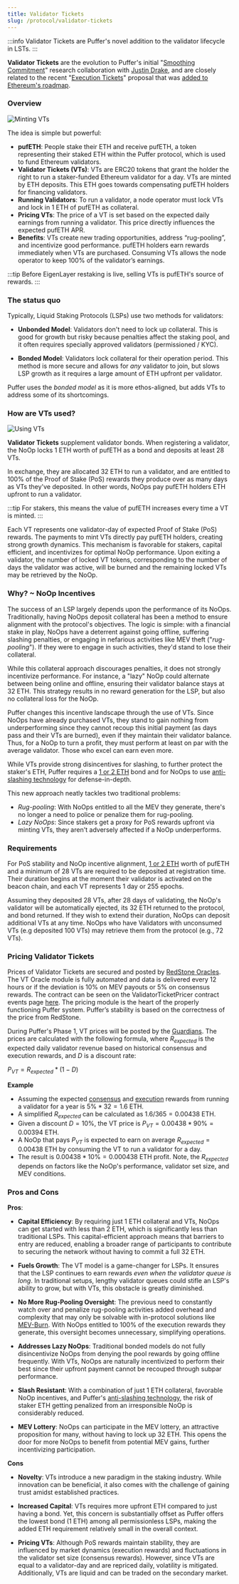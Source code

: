 ```yaml
---
title: Validator Tickets
slug: /protocol/validator-tickets
---
```


:::info 
Validator Tickets are Puffer's novel addition to the validator lifecycle in LSTs.
:::

**Validator Tickets** are the evolution to Puffer's initial "[Smoothing Commitment](https://ethresear.ch/t/validator-smoothing-commitments/17356)" research collaboration with [Justin Drake](https://x.com/drakefjustin), and are closely related to the recent "[Execution Tickets](https://ethresear.ch/t/execution-tickets/17944)" proposal that was [added to Ethereum's roadmap](https://x.com/VitalikButerin/status/1741190491578810445?s=20).

### Overview

<div style={{textAlign: 'center'}}>

![Minting VTs](/img/mint-vt.png)
</div>

The idea is simple but powerful:
> 
- **pufETH**: People stake their ETH and receive pufETH, a token representing their staked ETH within the Puffer protocol, which is used to fund Ethereum validators.
- **Validator Tickets (VTs)**: VTs are ERC20 tokens that grant the holder the right to run a staker-funded Ethereum validator for a day. VTs are minted by ETH deposits. This ETH goes towards compensating pufETH holders for financing validators.
- **Running Validators**: To run a validator, a node operator must lock VTs and lock in 1 ETH of pufETH as collateral.
- **Pricing VTs**: The price of a VT is set based on the expected daily earnings from running a validator. This price directly influences the expected pufETH APR.
- **Benefits**: VTs create new trading opportunities, address “rug-pooling”, and incentivize good performance. pufETH holders earn rewards immediately when VTs are purchased. Consuming VTs allows the node operator to keep 100% of the validator’s earnings.

:::tip
Before EigenLayer restaking is live, selling VTs is pufETH's source of rewards. 
:::




### The status quo
Typically, Liquid Staking Protocols (LSPs) use two methods for validators:

- **Unbonded Model**: Validators don't need to lock up collateral. This is good for growth but risky because penalties affect the staking pool, and it often requires specially approved validators (permissioned / KYC).

- **Bonded Model**: Validators lock collateral for their operation period. This method is more secure and allows for *any* validator to join, but slows LSP growth as it requires a large amount of ETH upfront per validator.

Puffer uses the *bonded model* as it is more ethos-aligned, but adds VTs to address some of its shortcomings. 

### How are VTs used?
<div style={{textAlign: 'center'}}>

![Using VTs](/img/using-vt.png)
</div>

**Validator Tickets** supplement validator bonds. When registering a validator, the NoOp locks 1 ETH worth of pufETH as a bond and deposits at least 28 VTs.  

In exchange, they are allocated 32 ETH to run a validator, and are entitled to 100% of the Proof of Stake (PoS) rewards they produce over as many days as VTs they've deposited. In other words, NoOps pay pufETH holders ETH upfront to run a validator.

:::tip
For stakers, this means the value of pufETH increases every time a VT is minted. 
:::

Each VT represents one validator-day of expected Proof of Stake (PoS) rewards. The payments to mint VTs directly pay pufETH holders, creating strong growth dynamics. This mechanism is favorable for stakers, capital efficient, and incentivizes for optimal NoOp performance. Upon exiting a validator, the number of locked VT tokens, corresponding to the number of days the validator was active, will be burned and the remaining locked VTs may be retrieved by the NoOp.



### Why? ~ NoOp Incentives
The success of an LSP largely depends upon the performance of its NoOps. Traditionally, having NoOps deposit collateral has been a method to ensure alignment with the protocol's objectives. The logic is simple: with a financial stake in play, NoOps have a deterrent against going offline, suffering slashing penalties, or engaging in nefarious activities like MEV theft ("*rug-pooling*"). If they were to engage in such activities, they'd stand to lose their collateral.

While this collateral approach discourages penalties, it does not strongly incentivize performance. For instance, a "lazy" NoOp could alternate between being online and offline, ensuring their validator balance stays at 32 ETH. This strategy results in no reward generation for the LSP, but also no collateral loss for the NoOp.

Puffer changes this incentive landscape through the use of VTs. Since NoOps have already purchased VTs, they stand to gain nothing from underperforming since they cannot recoup this initial payment (as days pass and their VTs are burned), even if they maintain their validator balance. Thus, for a NoOp to turn a profit, they must perform at least on par with the average validator. Those who excel can earn even more.

While VTs provide strong disincentives for slashing, to further protect the staker's ETH, Puffer requires a [1 or 2 ETH](/reference/faq#%EF%B8%8F-how-many-eth-do-i-need-to-run-a-puffer-node) bond and for NoOps to use [anti-slashing technology](/technology/secure-signer) for defense-in-depth.

This new approach neatly tackles two traditional problems:
- *Rug-pooling*: With NoOps entitled to all the MEV they generate, there's no longer a need to police or penalize them for rug-pooling.
- *Lazy NoOps*: Since stakers get a proxy for PoS rewards upfront via minting VTs, they aren't adversely affected if a NoOp underperforms.

### Requirements
For PoS stability and NoOp incentive alignment, [1 or 2 ETH](/reference/faq#%EF%B8%8F-how-many-eth-do-i-need-to-run-a-puffer-node) worth of pufETH and a minimum of 28 VTs are required to be deposited at registration time. Their duration begins at the moment their validator is activated on the beacon chain, and each VT represents 1 day or 255 epochs.

Assuming they deposited 28 VTs, after 28 days of validating, the NoOp's validator will be automatically ejected, its 32 ETH returned to the protocol, and bond returned. If they wish to extend their duration, NoOps can deposit additional VTs at any time. NoOps who have Validators with unconsumed VTs (e.g deposited 100 VTs) may retrieve them from the protocol (e.g., 72 VTs).


### Pricing Validator Tickets
Prices of Validator Tickets are secured and posted by [RedStone Oracles](https://redstone.finance/). The VT Oracle module is fully automated and data is delivered every 12 hours or if the deviation is 10% on MEV payouts or 5% on consensus rewards. The contract can be seen on the ValidatorTicketPricer contract events page [here](https://etherscan.io/address/0x9830ad1bd5cf73640e253edf97dee3791c4a53c3/advanced#events). The pricing module is the heart of the properly functioning Puffer system. Puffer’s stability is based on the correctness of the price from RedStone.

During Puffer's Phase 1, VT prices will be posted by the [Guardians](/protocol/guardians#). The prices are calculated with the following formula, where $R_{expected}$ is the expected daily validator revenue based on historical consensus and execution rewards, and $D$ is a discount rate:

<div style={{textAlign: 'center'}}>

$P_{VT} = R_{expected} * (1 - D)$
</div>

**Example**
- Assuming the expected [consensus](/reference/glossary#consensus-rewards) and [execution](/reference/glossary#execution-rewards) rewards from running a validator for a year is $5\% * 32 = 1.6$ ETH. 
- A simplified $R_{expected}$ can be calculated as $1.6 / 365 = 0.00438$ ETH.
- Given a discount $D = 10\%$, the VT price is $P_{VT} = 0.00438 * 90\% = 0.00394$ ETH.
- A NoOp that pays $P_{VT}$ is expected to earn on average $R_{expected} = 0.00438$ ETH by consuming the VT to run a validator for a day.
- The result is $0.00438 * 10\% = 0.000438$ ETH profit. Note, the $R_{expected}$ depends on factors like the NoOp's performance, validator set size, and MEV conditions.


### Pros and Cons
**Pros**:
- **Capital Efficiency**: By requiring just $1$ ETH collateral and VTs, NoOps can get started with less than 2 ETH, which is significantly less than traditional LSPs. This capital-efficient approach means that barriers to entry are reduced, enabling a broader range of participants to contribute to securing the network without having to commit a full 32 ETH.
 
- **Fuels Growth**: The VT model is a game-changer for LSPs. It ensures that the LSP continues to earn rewards *even when the validator queue is long*. In traditional setups, lengthy validator queues could stifle an LSP's ability to grow, but with VTs, this obstacle is greatly diminished.
 
- **No More Rug-Pooling Oversight**: The previous need to constantly watch over and penalize rug-pooling activities added overhead and complexity that may only be solvable with in-protocol solutions like [MEV-Burn](https://ethresear.ch/t/burning-mev-through-block-proposer-auctions/14029). With NoOps entitled to 100% of the execution rewards they generate, this oversight becomes unnecessary, simplifying operations.
 
- **Addresses Lazy NoOps**: Traditional bonded models do not fully disincentivize NoOps from denying the pool rewards by going offline frequently. With VTs, NoOps are naturally incentivized to perform their best since their upfront payment cannot be recouped through subpar performance.
 
- **Slash Resistant**: 
With a combination of just 1 ETH collateral, favorable NoOp incentives, and Puffer's [anti-slashing technology](/technology/secure-signer), the risk of staker ETH getting penalized from an irresponsible NoOp is considerably reduced.
 
- **MEV Lottery**: NoOps can participate in the MEV lottery, an attractive proposition for many, without having to lock up 32 ETH. This opens the door for more NoOps to benefit from potential MEV gains, further incentivizing participation.

**Cons**
- **Novelty**: VTs introduce a new paradigm in the staking industry. While innovation can be beneficial, it also comes with the challenge of gaining trust amidst established practices.

- **Increased Capital**: VTs requires more upfront ETH compared to just having a bond. Yet, this concern is substantially offset as Puffer offers the lowest bond ($1$ ETH) among all permissionless LSPs, making the added ETH requirement relatively small in the overall context.

- **Pricing VTs**: Although PoS rewards maintain stability, they are influenced by market dynamics (execution rewards) and fluctuations in the validator set size (consensus rewards). However, since VTs are equal to a validator-day and are repriced daily, volatility is mitigated. Additionally, VTs are liquid and can be traded on the secondary market.
